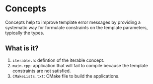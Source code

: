 # Concepts

Concepts help to improve template error messages by providing a systematic
way for formulate constraints on the template parameters, typically the
types.


## What is it?

1. `iterable.h`: defintion of the iterable concept.
1. `main.cpp`: application that will fail to compile because the template
   constraints are not satisfied.
1. `CMakeLists.txt`: CMake file to build the applications.
